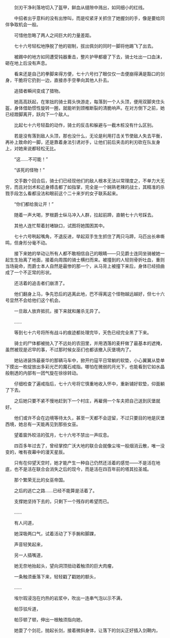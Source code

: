 　　剑刃干净利落地切入了盔甲，鲜血从缝隙中溅出，如同细小的红线。

　　中招者出乎意料的没有出惨叫，而是咬紧牙关抓住了她握剑的手，像是要给同伴争取机会一般。

　　可惜他忽略了两人之间巨大的力量差距。

　　七十六号轻松地挣脱了他的钳制，拔出佩剑的同时一脚将他踢飞了出去。

　　被踢中的地方如同遭受钝器重击，整片护甲都瘪了下去，骑士吐出一口血沫，砸在地上后没有声息。

　　看来还是自己的拳脚来得方便，七十六号扫了眼仅仅一击便崩得满是豁口的剑身，干脆将它扔到一边，直接赤手空拳向其他人扑去。

　　追猎者瞬间变成了猎物。

　　她高高跃起，在笨拙的骑士肩头快游走，每落到一个人头顶，便用双脚夹住头盔，身体借助惯性旋转一圈，就能听到颈椎断裂的清脆响声。在对方倒下之前，她已经蹬脚离开，跃向下一个敌人。

　　比起七十六号轻盈的动作，骑士的反击和躲避与一截木桩没有什么区别。

　　若是没有落到敌人头顶，那也没什么，无论是利用打击关节使敌人失去平衡，再补上致命的一脚，还是靠着身法引诱对手，让他们前后夹击的利刃砍在队友身上，对她来说都轻松无比。

　　“这……不可能！”

　　“该死的怪物！”

　　交手数个回合后，骑士们已经现他们的敌人根本无法以常理度之，不单力大无穷，而且对剑术和近身搏击都了如指掌，完全是一个娴熟老辣的战士，其精准的杀戮手段怎么看都没法和眼前这个二十来岁的女子联系起来。

　　“你们都给我让开！”

　　随着一声大喝，罗根爵士纵马冲入人群，拉起前蹄，直朝七十六号踩去。

　　其他人连忙帮着封堵缺口，试图将她围困其中。

　　七十六号咧起嘴角，不退反进，举起双手生生抓住了两只马蹄，马匹出长串嘶鸣，但身形分毫不动。

　　接下来她的举动让所有人都不敢相信自己的眼睛——只见爵士连同坐骑被她一起生生抬离了地面，接着向周围的骑士横扫而来。被撞到的人轻则骨折吐血，重则当场毙命，而爵士本人自然是最惨的那一个，从马背上被撞下来后，身体已经扭曲成了一个不正常的形状。

　　还活着的追击者们崩溃了。

　　他们翻身上马，争先恐后的逃离此地，巴不得离这个怪物越远越好，但七十六号显然不会给他们这个机会。

　　一旦敌人放弃抵抗，接下来就和屠杀无异了。

　　……

　　等到七十六号将所有战斗的痕迹都处理完毕，天色已经完全黑了下来。

　　骑士的尸体都被抛入了不远处的农田里，并用洒落的麦秆做了最基本的遮掩，虽然被现是迟早的事，不过那时候女巫们也都该撤入灰堡境内了。

　　她钻进装饰最豪华的那辆马车中，掀开约寇平日常躺的软垫，小心翼翼从垫单下摸出一枚绽放出多彩光芒的魔石戒指。哪怕在微弱的月光下，也能看到它如水晶般剔透的内部有一团气旋在徐徐转动。

　　仔细检查了遍戒指后，七十六号将它慎重地收入怀中，重新铺好软垫，仰面躺了下去。

　　之后她只要不紧不慢地赶到下一个村庄，再雇佣一个车夫把自己送到灰堡就好。

　　他们或许不会在边境等待太久，甚至一天都不会逗留，不过只要目的地是灰堡西境，她总有一天能再见到那些女巫。

　　望着窗外皎洁的弦月，七十六号不禁出一声叹息。

　　四百多年过去了，曾经掌控广沃大地的联合会就像尘埃一般烟消云散，唯一没变的，唯有夜幕中的漫天星辰。

　　只有在仰望天空时，她才能产生一种自己仍然还活着的感觉——不是活在地底，也不是活在联合会消失之后的现今，而是活在四百年前的塔其拉圣城。

　　那个繁荣无比的女巫帝国。

　　之后的逃亡之路……已经不能算是活着了。

　　支撑她坚持下去的，只剩下一个残存的希望而已。

　　……

　　有人问道，

　　她深吸两口气，试着活动了下手腕和脚踝，

　　声音轻笑起来，

　　另一人插嘴道，

　　她无奈地抬起头，望向洞顶扭动着触须的巨大肉瘤，

　　一条触须垂落下来，轻轻戳了戳她的额头，

　　……

　　埃尔瑕浸泡在灼热的岩浆中，吹出一连串气泡以示不满，

　　帕莎驳斥道，

　　帕莎顿了顿，伸出一根触须指向她，

　　她耍了个剑花，抛起长剑，接着微斜身体，让落下的剑尖正好插入剑鞘内，

　　

　　
